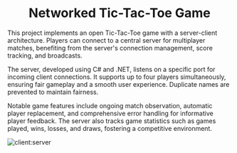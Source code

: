 <h1 align="center">Networked Tic-Tac-Toe Game</h1>

This project implements an open Tic-Tac-Toe game with a server-client architecture. Players can connect to a central server for multiplayer matches, benefiting from the server's connection management, score tracking, and broadcasts.

The server, developed using C# and .NET, listens on a specific port for incoming client connections. It supports up to four players simultaneously, ensuring fair gameplay and a smooth user experience. Duplicate names are prevented to maintain fairness.

Notable game features include ongoing match observation, automatic player replacement, and comprehensive error handling for informative player feedback. The server also tracks game statistics such as games played, wins, losses, and draws, fostering a competitive environment.

![client:server](https://github.com/zeynepturkmen/Networked-Tic-Tac-Toe-Game/assets/75041108/74fb6136-aa4e-41fb-ae69-f3cb659d0d41)
